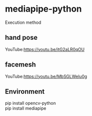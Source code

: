 # mediapipe-python  
Execution method  

## hand pose  
YouTube:https://youtu.be/itG2aLR0qOU  
## facemesh  
YouTube:https://youtu.be/MbSGLWelu0g  

## Environment  
pip install opencv-python  
pip install mediapipe

